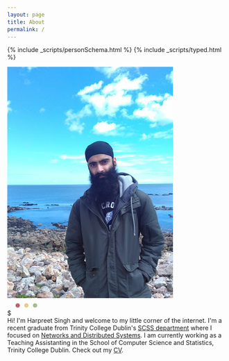 ```yaml
---
layout: page
title: About
permalink: /
---
```

{% include _scripts/personSchema.html %}
{% include _scripts/typed.html %}
<div class="mdl-grid">
<div class="mdl-cell mdl-cell--5-col">
<img src="../public/images/me.jpg" class="shadowDepth1" alt="Harpreet Singh"/>
</div>
<div class="text mdl-cell mdl-cell--7-col card card__padding shadowDepth1">
<div class="bar">
    <svg height="20" width="100">
     	<circle cx="24" cy="14" r="5" fill="#bf616a" />
        <circle cx="44" cy="14" r="5" fill="#ebcb8b" />
        <circle cx="64" cy="14" r="5" fill="#a3be8c" />
    </svg>
</div>
$ <span class="element"></span>
</div>
<div class="mdl-cell mdl-cell--12-col card card__padding shadowDepth1">
Hi! I'm Harpreet Singh and welcome to my little corner of the internet. I'm a recent graduate from Trinity College Dublin's <a href="https://www.scss.tcd.ie/">SCSS department</a> where I focused on <a href="https://www.scss.tcd.ie/postgraduate/mscnds/">Networks and Distributed Systems</a>. I am currently working as a Teaching Assistanting in the School of Computer Science and Statistics, Trinity College Dublin. Check out my <a href="../public/documents/HarpreetSinghCV.pdf">CV</a>.
</div>
</div>

